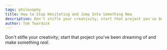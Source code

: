```yaml
---
tags: philosophy
title: How to Stop Hesitating and Jump Into Something New
description: Don't stifle your creativity; start that project you've been dreaming of and make something real.
author: Tom Twardzik
---
```


Don't stifle your creativity; start that project you've been dreaming of and make something _real_.
